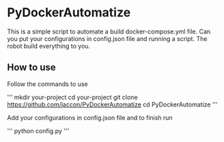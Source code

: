 # PyDockerAutomatize

This is a simple script to automate a build docker-compose.yml file. Can you put your configurations in config.json file
and running a script. The robot build everything to you.

## How to use 

Follow the commands to use

'''
mkdir your-project
cd your-project
git clone https://github.com/jaccon/PyDockerAutomatize
cd PyDockerAutomatize
'''

Add your configurations in config.json file and to finish run

'''
python config.py
'''


